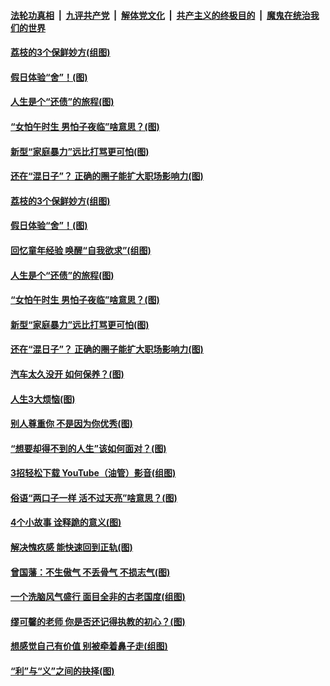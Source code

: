 

####  [法轮功真相](../../../../basic/blob/master/README.md?t=06211402) &nbsp;|&nbsp; [九评共产党](../../../../9ping.md/blob/master/README.md?t=06211402) &nbsp;|&nbsp; [解体党文化](../../../../jtdwh.md/blob/master/README.md?t=06211402)  &nbsp;|&nbsp; [共产主义的终极目的](../../../../gczydzjmd.md/blob/master/README.md?t=06211402) &nbsp;|&nbsp; [魔鬼在统治我们的世界](../../../../mgztzwmdsj.md/blob/master/README.md?t=06211402) 

#### [荔枝的3个保鲜妙方(组图)](../pages/p8/936950.md?t=06211402) 

#### [假日体验“舍”！(图)](../pages/p8/937183.md?t=06211402) 

#### [人生是个“还债”的旅程(图)](../pages/p8/936768.md?t=06211402) 

#### [“女怕午时生 男怕子夜临”啥意思？(图)](../pages/p8/937081.md?t=06211402) 

#### [新型“家庭暴力”远比打骂更可怕(图)](../pages/p8/936230.md?t=06211402) 

#### [还在“混日子”？ 正确的圈子能扩大职场影响力(图)](../pages/p8/937049.md?t=06211402) 

#### [荔枝的3个保鲜妙方(组图)](../pages/p8/936950.md?t=06211402) 

#### [假日体验“舍”！(图)](../pages/p8/937183.md?t=06211402) 

#### [回忆童年经验 唤醒“自我欲求”(组图)](../pages/p8/937082.md?t=06211402) 

#### [人生是个“还债”的旅程(图)](../pages/p8/936768.md?t=06211402) 

#### [“女怕午时生 男怕子夜临”啥意思？(图)](../pages/p8/937081.md?t=06211402) 

#### [新型“家庭暴力”远比打骂更可怕(图)](../pages/p8/936230.md?t=06211402) 

#### [还在“混日子”？ 正确的圈子能扩大职场影响力(图)](../pages/p8/937049.md?t=06211402) 

#### [汽车太久没开 如何保养？(图)](../pages/p8/937035.md?t=06211402) 

#### [人生3大烦恼(图)](../pages/p8/936959.md?t=06211402) 

#### [别人尊重你 不是因为你优秀(图)](../pages/p8/936253.md?t=06211402) 

#### [“想要却得不到的人生”该如何面对？(图)](../pages/p8/936933.md?t=06211402) 

#### [3招轻松下载 YouTube（油管）影音(组图)](../pages/p8/936922.md?t=06211402) 

#### [俗语“两口子一样 活不过天亮”啥意思？(图)](../pages/p8/936917.md?t=06211402) 

#### [4个小故事 诠释跪的意义(图)](../pages/p8/936353.md?t=06211402) 

#### [解决愧疚感 能快速回到正轨(图)](../pages/p8/936834.md?t=06211402) 

#### [曾国藩：不生傲气 不丢骨气 不损志气(图)](../pages/p8/936248.md?t=06211402) 

#### [一个洗脑风气盛行 面目全非的古老国度(组图)](../pages/p8/936759.md?t=06211402) 

#### [缪可馨的老师 你是否还记得执教的初心？(图)](../pages/p8/936737.md?t=06211402) 

#### [想感觉自己有价值 别被牵着鼻子走(组图)](../pages/p8/936721.md?t=06211402) 

#### [“利”与“义”之间的抉择(图)](../pages/p8/936246.md?t=06211402) 

